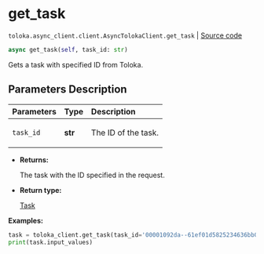 # get_task
`toloka.async_client.client.AsyncTolokaClient.get_task` | [Source code](https://github.com/Toloka/toloka-kit/blob/v1.2.3/src/async_client/client.py#L0)

```python
async get_task(self, task_id: str)
```

Gets a task with specified ID from Toloka.

## Parameters Description

| Parameters | Type | Description |
| :----------| :----| :-----------|
`task_id`|**str**|<p>The ID of the task.</p>

* **Returns:**

  The task with the ID specified in the request.

* **Return type:**

  [Task](toloka.client.task.Task.md)

**Examples:**


```python
task = toloka_client.get_task(task_id='00001092da--61ef01d5825234636bb088eb')
print(task.input_values)
```
